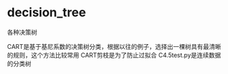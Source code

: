 # decision_tree
各种决策树

CART是基于基尼系数的决策树分类，根据以往的例子，选择出一棵树具有最清晰的规则，这个方法比较常用
CART剪枝是为了防止过拟合
C4.5test.py是连续数据的分类树
